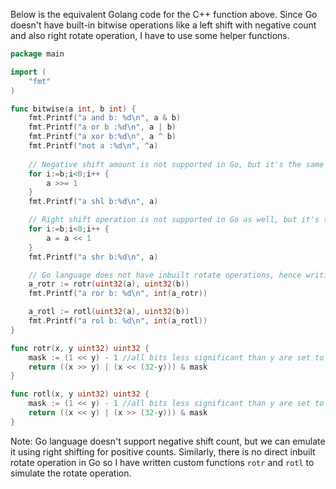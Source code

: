  Below is the equivalent Golang code for the C++ function above. Since Go doesn't have built-in bitwise operations like a left shift with negative count and also right rotate operation, I have to use some helper functions.

```go
package main

import (
	"fmt"
)

func bitwise(a int, b int) {
    fmt.Printf("a and b: %d\n", a & b)
    fmt.Printf("a or b :%d\n", a | b)
    fmt.Printf("a xor b:%d\n", a ^ b)
    fmt.Printf("not a :%d\n", ^a)
    
    // Negative shift amount is not supported in Go, but it's the same as the right-shift operation if the count is positive. So use the '>>' operator to emulate negative shifting
    for i:=b;i<0;i++ {
        a >>= 1
    }    
    fmt.Printf("a shl b:%d\n", a)

    // Right shift operation is not supported in Go as well, but it's the same as left-shift if count is positive. So use '<<' operator to emulate right shifting  
    for i:=b;i<0;i++ {
        a = a << 1
    }    
    fmt.Printf("a shr b:%d\n", a)

    // Go language does not have inbuilt rotate operations, hence writing custom functions for it
    a_rotr := rotr(uint32(a), uint32(b))
    fmt.Printf("a ror b: %d\n", int(a_rotr))

    a_rotl := rotl(uint32(a), uint32(b))
    fmt.Printf("a rol b: %d\n", int(a_rotl))
}

func rotr(x, y uint32) uint32 {
	mask := (1 << y) - 1 //all bits less significant than y are set to 1
    return ((x >> y) | (x << (32-y))) & mask
}

func rotl(x, y uint32) uint32 {
    mask := (1 << y) - 1 //all bits less significant than y are set to 1
	return ((x << y) | (x >> (32-y))) & mask
}
```
Note: Go language doesn't support negative shift count, but we can emulate it using right shifting for positive counts. Similarly, there is no direct inbuilt rotate operation in Go so I have written custom functions `rotr` and `rotl` to simulate the rotate operation.
